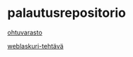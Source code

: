 # palautusrepositorio

[ohtuvarasto](https://github.com/maritatsuko/ohtuvarasto)

[weblaskuri-tehtävä](https://github.com/maritatsuko/webcounter)

